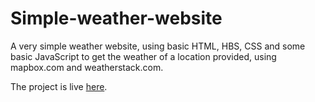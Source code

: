 # Simple-weather-website

A very simple weather website, using basic HTML, HBS, CSS and some basic JavaScript to get the weather of a location provided, using mapbox.com and weatherstack.com.

The project is live [here](https://shakti-weather-application.herokuapp.com/about).
